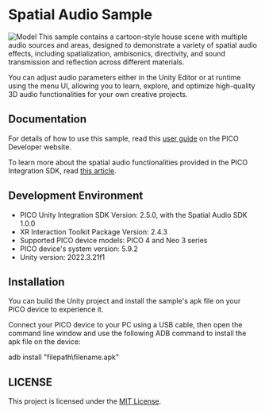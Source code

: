 # Spatial Audio Sample
![Model](https://github.com/Pico-Developer/SpatialAudioSample-Unity/blob/main/SpatialAudioSampleMain.jpeg)
This sample contains a cartoon-style house scene with multiple audio sources and areas, designed to demonstrate a variety of spatial audio effects, including spatialization, ambisonics, directivity, and sound transmission and reflection across different materials.

You can adjust audio parameters either in the Unity Editor or at runtime using the menu UI, allowing you to learn, explore, and optimize high-quality 3D audio functionalities for your own creative projects.

## Documentation

For details of how to use this sample, read this [user guide](https://developer.picoxr.com/document/unity/spatial-audio-sample/) on the PICO Developer website.

To learn more about the spatial audio functionalities provided in the PICO Integration SDK, read [this article](https://developer.picoxr.com/document/unity/spatial-audio/).

## Development Environment

- PICO Unity Integration SDK Version: 2.5.0, with the Spatial Audio SDK 1.0.0
- XR Interaction Toolkit Package Version: 2.4.3
- Supported PICO device models: PICO 4 and Neo 3 series
- PICO device's system version: 5.9.2
- Unity version: 2022.3.21f1

## Installation

You can build the Unity project and install the sample's apk file on your PICO device to experience it.

Connect your PICO device to your PC using a USB cable, then open the command line window and use the following ADB command to install the apk file on the device:

adb install "filepath\filename.apk"

## LICENSE
This project is licensed under the [MIT License](LICENSE).
